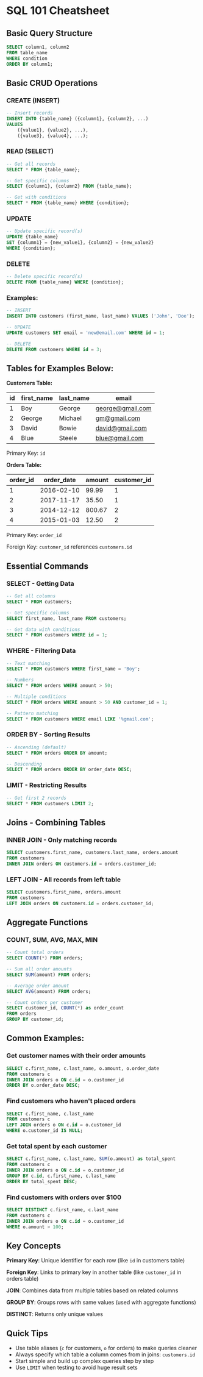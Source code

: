 # SQL 101 Cheatsheet

## Basic Query Structure

```sql
SELECT column1, column2
FROM table_name
WHERE condition
ORDER BY column1;
```

## Basic CRUD Operations

### CREATE (INSERT)

```sql
-- Insert records
INSERT INTO {table_name} ({column1}, {column2}, ...)
VALUES
    ({value1}, {value2}, ...),
    ({value3}, {value4}, ...);
```

### READ (SELECT)

```sql
-- Get all records
SELECT * FROM {table_name};

-- Get specific columns
SELECT {column1}, {column2} FROM {table_name};

-- Get with conditions
SELECT * FROM {table_name} WHERE {condition};
```

### UPDATE

```sql
-- Update specific record(s)
UPDATE {table_name}
SET {column1} = {new_value1}, {column2} = {new_value2}
WHERE {condition};
```

### DELETE

```sql
-- Delete specific record(s)
DELETE FROM {table_name} WHERE {condition};
```

### Examples:

```sql
-- INSERT
INSERT INTO customers (first_name, last_name) VALUES ('John', 'Doe');

-- UPDATE
UPDATE customers SET email = 'new@email.com' WHERE id = 1;

-- DELETE
DELETE FROM customers WHERE id = 3;
```

## Tables for Examples Below:

**Customers Table:**

| id  | first_name | last_name | email            |
| --- | ---------- | --------- | ---------------- |
| 1   | Boy        | George    | george@gmail.com |
| 2   | George     | Michael   | gm@gmail.com     |
| 3   | David      | Bowie     | david@gmail.com  |
| 4   | Blue       | Steele    | blue@gmail.com   |

Primary Key: `id`

**Orders Table:**

| order_id | order_date | amount | customer_id |
| -------- | ---------- | ------ | ----------- |
| 1        | 2016-02-10 | 99.99  | 1           |
| 2        | 2017-11-17 | 35.50  | 1           |
| 3        | 2014-12-12 | 800.67 | 2           |
| 4        | 2015-01-03 | 12.50  | 2           |

Primary Key: `order_id`

Foreign Key: `customer_id` references `customers.id`

## Essential Commands

### SELECT - Getting Data

```sql
-- Get all columns
SELECT * FROM customers;

-- Get specific columns
SELECT first_name, last_name FROM customers;

-- Get data with conditions
SELECT * FROM customers WHERE id = 1;
```

### WHERE - Filtering Data

```sql
-- Text matching
SELECT * FROM customers WHERE first_name = 'Boy';

-- Numbers
SELECT * FROM orders WHERE amount > 50;

-- Multiple conditions
SELECT * FROM orders WHERE amount > 50 AND customer_id = 1;

-- Pattern matching
SELECT * FROM customers WHERE email LIKE '%gmail.com';
```

### ORDER BY - Sorting Results

```sql
-- Ascending (default)
SELECT * FROM orders ORDER BY amount;

-- Descending
SELECT * FROM orders ORDER BY order_date DESC;
```

### LIMIT - Restricting Results

```sql
-- Get first 2 records
SELECT * FROM customers LIMIT 2;
```

## Joins - Combining Tables

### INNER JOIN - Only matching records

```sql
SELECT customers.first_name, customers.last_name, orders.amount
FROM customers
INNER JOIN orders ON customers.id = orders.customer_id;
```

### LEFT JOIN - All records from left table

```sql
SELECT customers.first_name, orders.amount
FROM customers
LEFT JOIN orders ON customers.id = orders.customer_id;
```

## Aggregate Functions

### COUNT, SUM, AVG, MAX, MIN

```sql
-- Count total orders
SELECT COUNT(*) FROM orders;

-- Sum all order amounts
SELECT SUM(amount) FROM orders;

-- Average order amount
SELECT AVG(amount) FROM orders;

-- Count orders per customer
SELECT customer_id, COUNT(*) as order_count
FROM orders
GROUP BY customer_id;
```

## Common Examples:

### Get customer names with their order amounts

```sql
SELECT c.first_name, c.last_name, o.amount, o.order_date
FROM customers c
INNER JOIN orders o ON c.id = o.customer_id
ORDER BY o.order_date DESC;
```

### Find customers who haven't placed orders

```sql
SELECT c.first_name, c.last_name
FROM customers c
LEFT JOIN orders o ON c.id = o.customer_id
WHERE o.customer_id IS NULL;
```

### Get total spent by each customer

```sql
SELECT c.first_name, c.last_name, SUM(o.amount) as total_spent
FROM customers c
INNER JOIN orders o ON c.id = o.customer_id
GROUP BY c.id, c.first_name, c.last_name
ORDER BY total_spent DESC;
```

### Find customers with orders over $100

```sql
SELECT DISTINCT c.first_name, c.last_name
FROM customers c
INNER JOIN orders o ON c.id = o.customer_id
WHERE o.amount > 100;
```

## Key Concepts

**Primary Key**: Unique identifier for each row (like `id` in customers table)

**Foreign Key**: Links to primary key in another table (like `customer_id` in orders table)

**JOIN**: Combines data from multiple tables based on related columns

**GROUP BY**: Groups rows with same values (used with aggregate functions)

**DISTINCT**: Returns only unique values

## Quick Tips

- Use table aliases (`c` for customers, `o` for orders) to make queries cleaner
- Always specify which table a column comes from in joins: `customers.id`
- Start simple and build up complex queries step by step
- Use `LIMIT` when testing to avoid huge result sets
